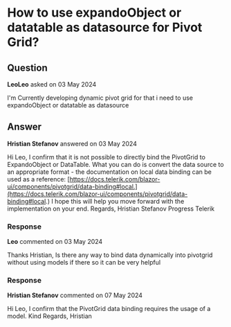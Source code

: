 # How to use expandoObject or datatable as datasource for Pivot Grid?

## Question

**LeoLeo** asked on 03 May 2024

I'm Currently developing dynamic pivot grid for that i need to use expandoObject or datatable as datasource

## Answer

**Hristian Stefanov** answered on 03 May 2024

Hi Leo, I confirm that it is not possible to directly bind the PivotGrid to ExpandoObject or DataTable. What you can do is convert the data source to an appropriate format - the documentation on local data binding can be used as a reference: [https://docs.telerik.com/blazor-ui/components/pivotgrid/data-binding#local.](https://docs.telerik.com/blazor-ui/components/pivotgrid/data-binding#local.) I hope this will help you move forward with the implementation on your end. Regards, Hristian Stefanov Progress Telerik

### Response

**Leo** commented on 03 May 2024

Thanks Hristian, Is there any way to bind data dynamically into pivotgrid without using models if there so it can be very helpful

### Response

**Hristian Stefanov** commented on 07 May 2024

Hi Leo, I confirm that the PivotGrid data binding requires the usage of a model. Kind Regards, Hristian
